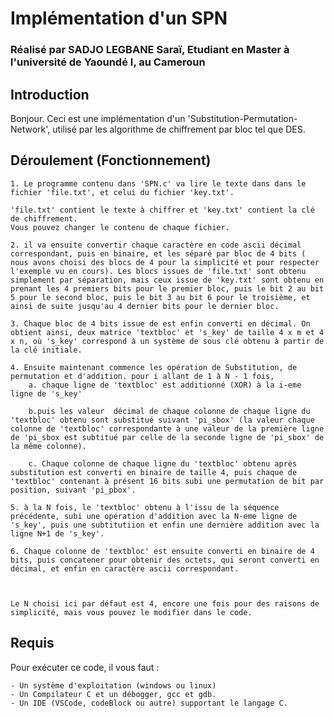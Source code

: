 # Implémentation d'un SPN
### Réalisé par SADJO LEGBANE Saraï, Etudiant en Master à l'université de Yaoundé I, au Cameroun

## Introduction
Bonjour.
Ceci est une implémentation d'un 'Substitution-Permutation-Network', utilisé par les algorithme de chiffrement par bloc tel que DES.

## Déroulement (Fonctionnement)
    1. Le programme contenu dans 'SPN.c' va lire le texte dans dans le fichier 'file.txt', et celui du fichier 'key.txt'.

    'file.txt' contient le texte à chiffrer et 'key.txt' contient la clé de chiffrement.
    Vous pouvez changer le contenu de chaque fichier.

    2. il va ensuite convertir chaque caractère en code ascii décimal correspondant, puis en binaire, et les séparé par bloc de 4 bits ( nous avons choisi des blocs de 4 pour la simplicité et pour respecter l'exemple vu en cours). Les blocs issues de 'file.txt' sont obtenu simplement par séparation, mais ceux issue de 'key.txt' sont obtenu en prenant les 4 premiers bits pour le premier bloc, puis le bit 2 au bit 5 pour le second bloc, puis le bit 3 au bit 6 pour le troisième, et ainsi de suite jusqu'au 4 dernier bits pour le dernier bloc.

    3. Chaque bloc de 4 bits issue de est enfin converti en décimal. On obtient ainsi, deux matrice 'textbloc' et 's_key' de taille 4 x m et 4 x n, où 's_key' correspond à un système de sous clé obtenu à partir de la clé initiale.

    4. Ensuite maintenant commence les opération de Substitution, de permutation et d'addition. pour i allant de 1 à N - 1 fois, 
        a. chaque ligne de 'textbloc' est additionné (XOR) à la i-eme ligne de 's_key'

        b.puis les valeur  décimal de chaque colonne de chaque ligne du 'textbloc' obtenu sont substitué suivant 'pi_sbox' (la valeur chaque colonne de 'textbloc' correspondante à une valeur de la première ligne de 'pi_sbox est subtitué par celle de la seconde ligne de 'pi_sbox' de la même colonne).

        c. Chaque colonne de chaque ligne du 'textbloc' obtenu après substitution est converti en binaire de taille 4, puis chaque de 'textbloc' contenant à présent 16 bits subi une permutation de bit par position, suivant 'pi_pbox'.  
    
    5. à la N fois, le 'textbloc' obtenu à l'issu de la séquence précédente, subi une opération d'addition avec la N-eme ligne de 's_key', puis une subtitutiion et enfin une dernière addition avec la ligne N+1 de 's_key'.

    6. Chaque colonne de 'textbloc' est ensuite converti en binaire de 4 bits, puis concatener pour obtenir des octets, qui seront converti en décimal, et enfin en caractère ascii correspondant.



    Le N choisi ici par défaut est 4, encore une fois pour des raisons de simplicité, mais vous pouvez le modifier dans le code.

## Requis

Pour exécuter ce code, il vous faut :

    - Un système d'exploitation (windows ou linux)
    - Un Compilateur C et un débogger, gcc et gdb.
    - Un IDE (VSCode, codeBlock ou autre) supportant le langage C.